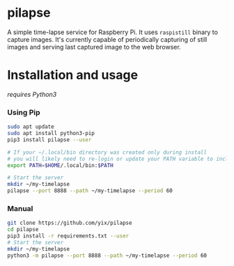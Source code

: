 # pilapse
A simple time-lapse service for Raspberry Pi. It uses `raspistill` binary to capture images. It's currently capable of periodically capturing of still images and serving last captured image to the web browser.

# Installation and usage
 *requires Python3*

### Using Pip

```bash
sudo apt update
sudo apt install python3-pip
pip3 install pilapse --user

# If your ~/.local/bin directory was created only during install
# you will likely need to re-login or update your PATH variable to include it
export PATH=$HOME/.local/bin:$PATH

# Start the server
mkdir ~/my-timelapse
pilapse --port 8888 --path ~/my-timelapse --period 60
```

### Manual
```bash
git clone https://github.com/yix/pilapse
cd pilapse
pip3 install -r requirements.txt --user
# Start the server
mkdir ~/my-timelapse
python3 -m pilapse --port 8888 --path ~/my-timelapse --period 60
```
